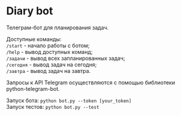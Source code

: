 # Diary bot


Телеграм-бот для планирования задач.


Доступные команды:  
`/start` - начало работы с ботом;  
`/help` - вывод доступных команд;  
`/задачи` - вывод всех запланированных задач;  
`/сегодня` - вывод задач на сегодня;  
`/завтра` - вывод задач на завтра.

 
Запросы к API Telegram осуществляются с помощью библиотеки python-telegram-bot.


Запуск бота: `python bot.py --token [your_token]`  
Запуск тестов: `python bot.py --test`
